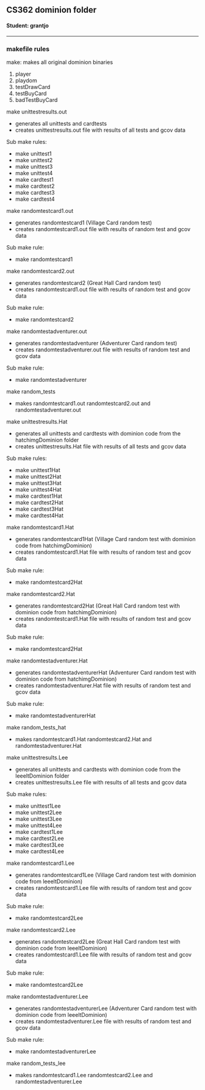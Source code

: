 ## CS362 dominion folder
#### Student: grantjo
---

### makefile rules 

make: 
  makes all original dominion binaries 
  1. player
  2. playdom
  3. testDrawCard
  4. testBuyCard
  5. badTestBuyCard

make unittestresults.out 
  - generates all unittests and cardtests
  - creates unittestresults.out file with results of all tests and gcov data

  Sub make rules: 
  - make unittest1 
  - make unittest2 
  - make unittest3 
  - make unittest4 
  - make cardtest1 
  - make cardtest2 
  - make cardtest3 
  - make cardtest4 

make randomtestcard1.out 
  - generates randomtestcard1 (Village Card random test)
  - creates randomtestcard1.out file with results of random test and gcov data

  Sub make rule:  
  - make randomtestcard1

make randomtestcard2.out 
  - generates randomtestcard2 (Great Hall Card random test)
  - creates randomtestcard1.out file with results of random test and gcov data
  
  Sub make rule:  
  - make randomtestcard2 

make randomtestadventurer.out 
  - generates randomtestadventurer (Adventurer Card random test)
  - creates randomtestadventurer.out file with results of random test and gcov data

  Sub make rule:  
  - make randomtestadventurer

make random_tests 
  - makes randomtestcard1.out randomtestcard2.out and randomtestadventurer.out

make unittestresults.Hat 
  - generates all unittests and cardtests with dominion code from
    the hatchimgDominion folder
  - creates unittestresults.Hat file with results of all tests and gcov data

  Sub make rules: 
  - make unittest1Hat 
  - make unittest2Hat 
  - make unittest3Hat 
  - make unittest4Hat 
  - make cardtest1Hat 
  - make cardtest2Hat 
  - make cardtest3Hat 
  - make cardtest4Hat 

make randomtestcard1.Hat 
  - generates randomtestcard1Hat (Village Card random test with dominion code
    from hatchimgDominion)
  - creates randomtestcard1.Hat file with results of random test and gcov data
  
  Sub make rule: 
  - make randomtestcard2Hat

make randomtestcard2.Hat 
  - generates randomtestcard2Hat (Great Hall Card random test with dominion
    code from hatchimgDominion)
  - creates randomtestcard1.Hat file with results of random test and gcov data
  
  Sub make rule: 
  - make randomtestcard2Hat

make randomtestadventurer.Hat 
  - generates randomtestadventurerHat (Adventurer Card random test with
    dominion code from hatchimgDominion)
  - creates randomtestadventurer.Hat file with results of random test and gcov data
  
  Sub make rule:  
  - make randomtestadventurerHat 

make random_tests_hat 
  - makes randomtestcard1.Hat randomtestcard2.Hat and randomtestadventurer.Hat

make unittestresults.Lee 
  - generates all unittests and cardtests with dominion code from
    the leeeltDominion folder
  - creates unittestresults.Lee file with results of all tests and gcov data

  Sub make rules: 
  - make unittest1Lee 
  - make unittest2Lee 
  - make unittest3Lee 
  - make unittest4Lee 
  - make cardtest1Lee 
  - make cardtest2Lee 
  - make cardtest3Lee 
  - make cardtest4Lee 

make randomtestcard1.Lee
  - generates randomtestcard1Lee (Village Card random test with dominion code
    from leeeltDominion)
  - creates randomtestcard1.Lee file with results of random test and gcov data
  
  Sub make rule: 
  - make randomtestcard2Lee

make randomtestcard2.Lee
  - generates randomtestcard2Lee (Great Hall Card random test with dominion
    code from leeeltDominion)
  - creates randomtestcard1.Lee file with results of random test and gcov data
  
  Sub make rule: 
  - make randomtestcard2Lee

make randomtestadventurer.Lee
  - generates randomtestadventurerLee (Adventurer Card random test with
    dominion code from leeeltDominion)
  - creates randomtestadventurer.Lee file with results of random test and gcov data
  
  Sub make rule: 
  - make randomtestadventurerLee

make random_tests_lee
  - makes randomtestcard1.Lee randomtestcard2.Lee and randomtestadventurer.Lee
